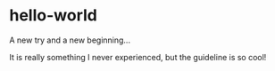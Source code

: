 # hello-world
A new try and a new beginning...

It is really something I never experienced, but the guideline is so cool!
